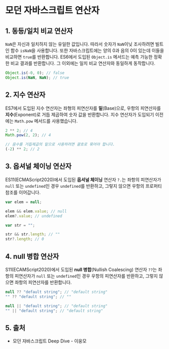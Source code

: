 # 모던 자바스크립트 연산자

## 1. 동등/일치 비교 연산자

`NaN`은 자신과 일치하지 않는 유일한 값입니다. 따라서 숫자가 `NaN`이닞 조사하려면 빌트인 함수 `isNaN`을 사용합니다. 또한 자바스크립트에는 양의 0과 음의 0이 있는데 이들을 비교하면 `true`를 반환합니다. ES6에서 도입된 `Object.is` 메서드는 예측 가능한 정확한 비교 결과를 반환합니다. 그 이외에는 일치 비교 연산자와 동일하게 동작합니다.

```javascript
Object.is(-0, 0); // false
Object.is(NaN, NaN); // true
```

## 2. 지수 연산자

ES7에서 도입된 지수 연산자는 좌형의 피연산자를 **밑**(Base)으로, 우항의 피연산자를 **지수**(Exponent)로 거듭 제곱하여 숫자 값을 반환합니다. 지수 연산자가 도입되기 이전에는 `Math.pow` 메서드를 사용했습니다.

```javascript
2 ** 2; // 4
Math.pow(2, 2); // 4

// 음수를 거듭제곱의 밑으로 사용하려면 괄호로 묶어야 합니다.
(-2) ** 2; // 2
```

## 3. 옵셔널 체이닝 연산자

ES11(ECMAScript2020)에서 도입된 **옵셔널 체이닝** 연산자 `?.`는 좌항의 피연산자가 `null` 또는 `undefined`인 경우 `undefined`를 반환하고, 그렇지 않으면 우항의 프로퍼티 참조를 이어갑니다.

```javascript
var elem = null;

elem && elem.value; // null
elem?.value; // undefined

var str = "";

str && str.length; // ""
str?.length; // 0
```

## 4. null 병합 연산자

S11(ECAMScript2020)에서 도입된 **null 병합**(Nullish Coalescing) 연산자 `??`는 좌항의 피연산자가 `null` 또는 `undefined`인 경우 우항의 피연산자를 반환하고, 그렇지 않으면 좌항의 피연산자를 반환합니다.

```javascript
null ?? "default string"; // "default string"
"" ?? "default string"; // ""

null || "default string"; // "default string"
"" || "default string"; // "default string"
```

## 5. 출처

- 모던 자바스크립트 Deep Dive - 이웅모
